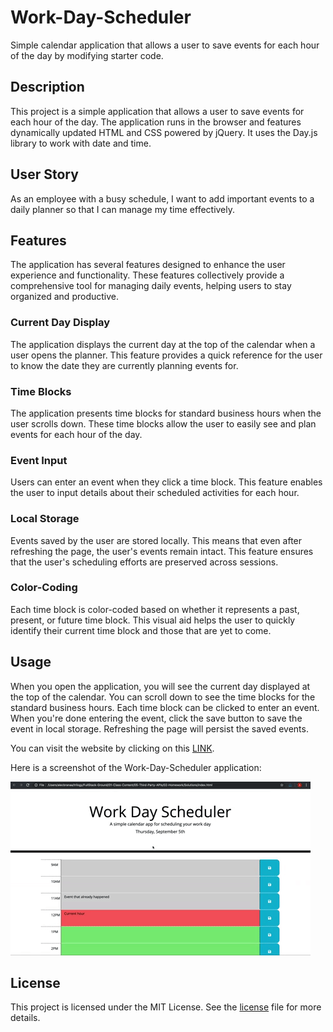 # Work-Day-Scheduler
Simple calendar application that allows a user to save events for each hour of the day by modifying starter code.

## Description
This project is a simple application that allows a user to save events for each hour of the day. The application runs in the browser and features dynamically updated HTML and CSS powered by jQuery. It uses the Day.js library to work with date and time.

## User Story
As an employee with a busy schedule, I want to add important events to a daily planner so that I can manage my time effectively.

## Features
The application has several features designed to enhance the user experience and functionality. These features collectively provide a comprehensive tool for managing daily events, helping users to stay organized and productive.

### Current Day Display
The application displays the current day at the top of the calendar when a user opens the planner. This feature provides a quick reference for the user to know the date they are currently planning events for.
### Time Blocks 
The application presents time blocks for standard business hours when the user scrolls down. These time blocks allow the user to easily see and plan events for each hour of the day.
### Event Input
Users can enter an event when they click a time block. This feature enables the user to input details about their scheduled activities for each hour.
### Local Storage
Events saved by the user are stored locally. This means that even after refreshing the page, the user's events remain intact. This feature ensures that the user's scheduling efforts are preserved across sessions.
### Color-Coding
Each time block is color-coded based on whether it represents a past, present, or future time block. This visual aid helps the user to quickly identify their current time block and those that are yet to come.

## Usage
When you open the application, you will see the current day displayed at the top of the calendar. You can scroll down to see the time blocks for the standard business hours. Each time block can be clicked to enter an event. When you're done entering the event, click the save button to save the event in local storage. Refreshing the page will persist the saved events.

You can visit the website by clicking on this [LINK](https://cntervisi.github.io/Work-Day-Scheduler/).

Here is a screenshot of the Work-Day-Scheduler application:

![alt"gif"](./images/05-third-party-apis-homework-demo.gif)

## License
This project is licensed under the MIT License. See the [license](./LICENSE) file for more details.